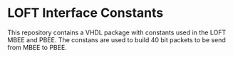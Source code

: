 LOFT Interface Constants
========================

This repository contains a VHDL package with constants used in the LOFT MBEE and PBEE.
The constans are used to build 40 bit packets to be send from MBEE to PBEE.
